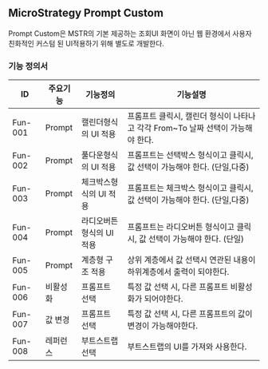 ## MicroStrategy Prompt Custom
Prompt Custom은 MSTR의 기본 제공하는 조회UI 화면이 아닌 웹 환경에서 사용자 친화적인 커스텀 된 UI적용하기 위해 별도로 개발한다.
### 기능 정의서
|ID|주요기능|기능정의|기능설명|
|----|----|----|----|
|Fun-001|Prompt|캘린더형식의 UI 적용|프롬프트 클릭시, 캘린더 형식이 나타나고 각각 From~To 날짜 선택이 가능해야 한다.|
|Fun-002|Prompt|풀다운형식의 UI 적용|프롬프트는 선택박스 형식이고 클릭시, 값 선택이 가능해야 한다. (단일,다중)|
|Fun-003|Prompt|체크박스형식의 UI 적용|프롬프트는 체크박스 형식이고 클릭시, 값 선택이 가능해야 한다. (단일,다중)|
|Fun-004|Prompt|라디오버튼형식의 UI 적용|프롬프트는 라디오버튼 형식이고 클릭시, 값 선택이 가능해야 한다. (단일)|
|Fun-005|Prompt|계층형 구조 적용|상위 계층에서 값 선택시 연관된 내용이 하위계층에서 출력이 되야한다.|
|Fun-006|비활성화|프롬프트 선택|특정 값 선택 시, 다른 프롬프트 비활성화가 되어야한다.|
|Fun-007|값 변경|프롬프트 선택|특정 값 선택 시, 다른 프롬프트의 값이 변경이 가능해야한다.|
|Fun-008|레퍼런스|부트스트랩 선택|부트스트랩의 UI를 가져와 사용한다.|
